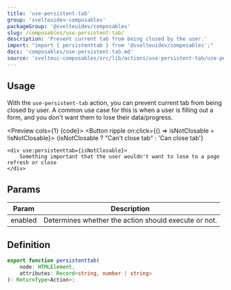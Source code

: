 ```yaml
---
title: 'use-persistent-tab'
group: 'svelteuidev-composables'
packageGroup: '@svelteuidev/composables'
slug: /composables/use-persistent-tab/
description: 'Prevent current tab from being closed by the user.'
import: "import { persistenttab } from '@svelteuidev/composables';"
docs: 'composables/use-persistent-tab.md'
source: 'svelteui-composables/src/lib/actions/use-persistent-tab/use-persistent-tab.ts'
---
```


<script>
    import { Button } from '@svelteuidev/core';
    import { persistenttab } from '@svelteuidev/actions';
    import { Heading, Preview } from 'components';

    let isNotClosable = false;

    const code = `
    <script>
        import { persistenttab } from '@svelteuidev/actions'

        let isNotClosable = false;
    <\/script>
    
    <button on:click={() => isNotClosable = !isNotClosable}>
       {isNotClosable ? "Can't close tab" : 'Can close tab'}
    <\/button>

    <div use:persistenttab={isNotClosable}>
        Something important that the user wouldn't want to lose to a page refresh or close
    <\/div>
    `
</script>

<Heading />

## Usage

With the `use-persistent-tab` action, you can prevent current tab from being closed by user. A common use case for this is when a user is filling out a form, and you don't want them to lose their data/progress.

<Preview cols={1} {code}>
<Button ripple on:click={() => isNotClosable = !isNotClosable}>
{isNotClosable ? "Can't close tab" : 'Can close tab'}
</Button>

    <div use:persistenttab={isNotClosable}>
        Something important that the user wouldn't want to lose to a page refresh or close
    </div>

</Preview>

## Params

| Param   | Description                                          |
| ------- | ---------------------------------------------------- |
| enabled | Determines whether the action should execute or not. |

## Definition

```ts
export function persistenttab(
	node: HTMLElement,
	attributes: Record<string, number | string>
): ReturnType<Action>;
```
